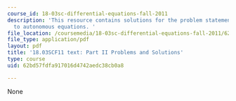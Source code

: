 ```yaml
---
course_id: 18-03sc-differential-equations-fall-2011
description: 'This resource contains solutions for the problem statements related
  to autonomous equations. '
file_location: /coursemedia/18-03sc-differential-equations-fall-2011/62bd57fdfa917016d4742aedc38cb0a8_MIT18_03SCF11_ps3_II_s10s.pdf
file_type: application/pdf
layout: pdf
title: '18.03SCF11 text: Part II Problems and Solutions'
type: course
uid: 62bd57fdfa917016d4742aedc38cb0a8

---
```

None